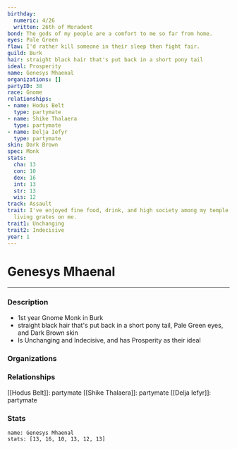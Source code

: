 ```yaml
---
birthday:
  numeric: 4/26
  written: 26th of Moradent
bond: The gods of my people are a comfort to me so far from home.
eyes: Pale Green
flaw: I'd rather kill someone in their sleep then fight fair.
guild: Burk
hair: straight black hair that's put back in a short pony tail
ideal: Prosperity
name: Genesys Mhaenal
organizations: []
partyID: 38
race: Gnome
relationships:
- name: Hodus Belt
  type: partymate
- name: Shike Thalaera
  type: partymate
- name: Delja Iefyr
  type: partymate
skin: Dark Brown
spec: Monk
stats:
  cha: 13
  con: 10
  dex: 16
  int: 13
  str: 13
  wis: 12
track: Assault
trait: I've enjoyed fine food, drink, and high society among my temple's elite. Rough
  living grates on me.
trait1: Unchanging
trait2: Indecisive
year: 1
---
```

# Genesys Mhaenal
---
### Description
- 1st year Gnome Monk in Burk
- straight black hair that's put back in a short pony tail, Pale Green eyes, and Dark Brown skin
- Is Unchanging and Indecisive, and has Prosperity as their ideal

### Organizations
### Relationships
[[Hodus Belt]]: partymate
[[Shike Thalaera]]: partymate
[[Delja Iefyr]]: partymate
### Stats
```statblock
name: Genesys Mhaenal
stats: [13, 16, 10, 13, 12, 13]
```